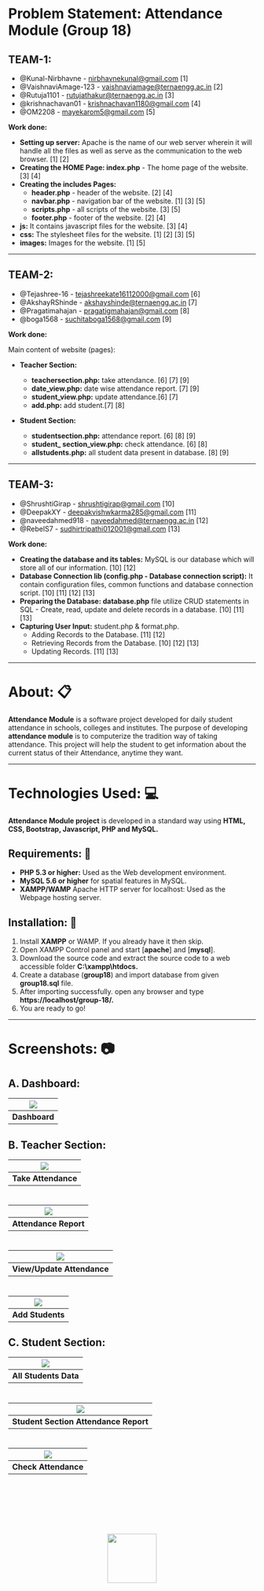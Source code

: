 # Problem Statement: Attendance Module (Group 18)
## TEAM-1:
- @Kunal-Nirbhavne - nirbhavnekunal@gmail.com [1]
- @VaishnaviAmage-123 - vaishnaviamage@ternaengg.ac.in [2]
- @Rutuja1101 - rutujathakur@ternaengg.ac.in [3]
- @krishnachavan01 - krishnachavan1180@gmail.com [4]
- @OM2208 - mayekarom5@gmail.com [5]

**Work done:**
- **Setting up server:** Apache is the name of our web server wherein it will handle all the files as well as serve as the communication to the web browser. [1] [2]
- **Creating the HOME Page: index.php** - The home page of the website. [3] [4]
- **Creating the includes Pages:**
   - **header.php** - header of the website. [2] [4]
   - **navbar.php** - navigation bar of the website. [1] [3] [5]
   - **scripts.php** - all scripts of the website. [3] [5]
   - **footer.php** - footer of the website. [2] [4]
- **js:** It contains javascript files for the website. [3] [4]
- **css:** The stylesheet files for the website. [1] [2] [3] [5]
- **images:** Images for the website. [1] [5]
---
## TEAM-2:
- @Tejashree-16 - tejashreekate16112000@gmail.com [6]
- @AkshayRShinde - akshayshinde@ternaengg.ac.in [7]
- @Pragatimahajan - pragatigmahajan@gmail.com [8]
- @boga1568 - suchitaboga1568@gmail.com [9]

**Work done:**

Main content of website (pages):
- **Teacher Section:**
   - **teachersection.php:** take attendance. [6] [7] [9]
   - **date_view.php:** date wise attendance report. [7] [9]
   - **student_view.php:** update attendance.[6] [7]
   - **add.php:** add student.[7] [8]

- **Student Section:**
   - **studentsection.php:** attendance report. [6] [8] [9]
   - **student_ section_view.php:** check attendance. [6] [8] 
   - **allstudents.php:** all student data present in database. [8] [9]
---
## TEAM-3:
- @ShrushtiGirap - shrushtigirap@gmail.com [10]
- @DeepakXY - deepakvishwkarma285@gmail.com [11]
- @naveedahmed918 - naveedahmed@ternaengg.ac.in [12]
- @RebelS7 - sudhirtripathi012001@gmail.com [13]

**Work done:**
- **Creating the database and its tables:** MySQL is our database which will store all of our information. [10] [12]
- **Database Connection lib (config.php - Database connection script):** It contain configuration files, common functions and database connection script. [10] [11] [12] [13]
- **Preparing the Database: database.php** file utilize CRUD statements in SQL - Create, read, update and delete records in a database. [10] [11] [13]
- **Capturing User Input:** student.php & format.php.
   - Adding Records to the Database. [11] [12]
   - Retrieving Records from the Database. [10] [12] [13]
   - Updating Records. [11] [13]
---

# About: :clipboard:
**Attendance Module** is a software project developed for daily student attendance in schools, colleges and institutes. The purpose of developing **attendance module** is to computerize the tradition way of taking attendance. This project will help the student to get information about the current status of their Attendance, anytime they want.
***

# Technologies Used: :computer:
**Attendance Module project** is developed in a standard way using **HTML, CSS, Bootstrap, Javascript, PHP and MySQL.**

## Requirements: :pencil:
  - **PHP 5.3 or higher:** Used as the Web development environment.
  - **MySQL 5.6 or higher** for spatial features in MySQL.
  - **XAMPP/WAMP** Apache HTTP server for localhost: Used as the Webpage hosting server.

## Installation: :key:
1. Install **XAMPP** or WAMP. If you already have it then skip.
2. Open XAMPP Control panel and start [**apache**] and [**mysql**].
3. Download the source code and extract the source code to a web accessible folder **C:\xampp\htdocs\.**
4. Create a database (**group18**) and import database from given **group18.sql** file.
5. After importing successfully. open any browser and type **https://localhost/group-18/.**
6. You are ready to go!
---
# Screenshots: :camera:

## A. Dashboard:

|<img src="photos/Screenshots/Dashboard.png">|
|:--:|
|**Dashboard**|

## B. Teacher Section:

|<img src="photos/Screenshots/TakeAttendance.png">|
|:--:|
|**Take Attendance**|
#

|<img src="photos/Screenshots/AttendanceReport.png">|
|:--:|
|**Attendance Report**|
#

|<img src="photos/Screenshots/UpdateAttendance.png">|
|:--:|
|**View/Update Attendance**|
#

|<img src="photos/Screenshots/AddStudent.png">|
|:--:|
|**Add Students**|

## C. Student Section:

|<img src="photos/Screenshots/AllStudents.png">|
|:--:|
|**All Students Data**|
#

|<img src="photos/Screenshots/StudentSectionReport.png">|
|:--:|
|**Student Section Attendance Report**|
#

|<img src="photos/Screenshots/CheckAttendanceStudentSection.png">|
|:--:|
|**Check Attendance**|
#
<br>
<br>
<br>
<br>
<p align="center"><img src="photos/thank-you.png" height=100></p>
